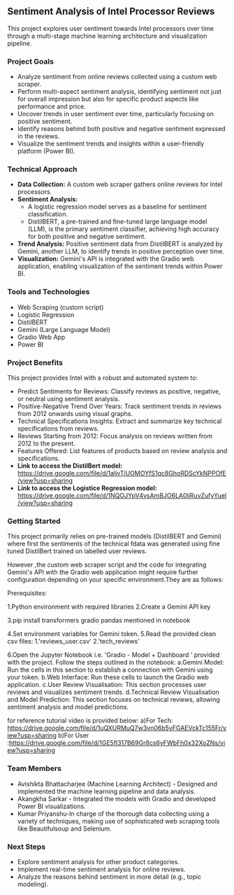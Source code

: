 ## Sentiment Analysis of Intel Processor Reviews

This project explores user sentiment towards Intel processors over time through a multi-stage machine learning architecture and visualization pipeline.

### Project Goals

* Analyze sentiment from online reviews collected using a custom web scraper.
*  Perform multi-aspect sentiment analysis, identifying sentiment not just for overall impression but also for specific product aspects like performance and price.
* Uncover trends in user sentiment over time, particularly focusing on positive sentiment.
* Identify reasons behind both positive and negative sentiment expressed in the reviews.
* Visualize the sentiment trends and insights within a user-friendly platform (Power BI).

### Technical Approach

* **Data Collection:** A custom web scraper gathers online reviews for Intel processors.
* **Sentiment Analysis:**
    * A logistic regression model serves as a baseline for sentiment classification.
    * DistilBERT, a pre-trained and fine-tuned large language model (LLM), is the primary sentiment classifier, achieving high accuracy for both positive and negative sentiment.
* **Trend Analysis:** Positive sentiment data from DistilBERT is analyzed by Gemini, another LLM, to identify trends in positive perception over time.
* **Visualization:** Gemini's API is integrated with the Gradio web application, enabling visualization of the sentiment trends within Power BI.

### Tools and Technologies

* Web Scraping (custom script)
* Logistic Regression
* DistilBERT
* Gemini (Large Language Model)
* Gradio Web App
* Power BI

### Project Benefits

This project provides Intel with a robust and automated system to:

* Predict Sentiments for Reviews: Classify reviews as positive, negative, or neutral using sentiment analysis.
* Positive-Negative Trend Over Years: Track sentiment trends in reviews from 2012 onwards using visual graphs.
* Technical Specifications Insights: Extract and summarize key technical specifications from reviews.
* Reviews Starting from 2012: Focus analysis on reviews written from 2012 to the present.
* Features Offered: List features of products based on review analysis and specifications.
* **Link to access the DistilBert model:** <a>https://drive.google.com/file/d/1aljvTiUOMOYfS1qc8GhoRDScYkNPPOfE/view?usp=sharing</a>
* **Link to access the Logistice Regression model:** <a>https://drive.google.com/file/d/1NQOJYpV4vsAmBJO6LA0liRuvZufyYuel/view?usp=sharing</a>

### Getting Started

This project primarily relies on pre-trained models (DistilBERT and Gemini) where first the sentiments  of the technical fdata was generated using fine tuned DistilBert trained on labelled user reviews.

However ,the custom web scraper script and the code for integrating Gemini's API with the Gradio web application might require further configuration depending on your specific environment.They are as follows:

Prerequisites:

1.Python environment with required libraries 
2.Create a Gemini API key

3.pip install transformers gradio pandas mentioned in notebook

4.Set environment variables for Gemini token.
5.Read the provided clean csv files:
   1.'reviews_user.csv'
   2.'tech_reviews'

6.Open the Jupyter Notebook i.e. 'Gradio - Model + Dashboard ' provided with the project.
Follow the steps outlined in the notebook:
 a.Gemini Model: Run the cells in this section to establish a connection with Gemini using your token.
 b.Web Interface: Run these cells to launch the Gradio web application.
 c.User Review Visualisation: This section processes user reviews and visualizes sentiment trends.
 d.Technical Review Visualisation and Model Prediction: This section focuses on technical reviews, allowing sentiment analysis and model predictions.

for reference tutorial video is provided below:
a)For Tech: <a>https://drive.google.com/file/d/1uQXURMuQ7w3vn06b5yFGAEVckTc155Fr/view?usp=sharing</a>
b)For User :<a>https://drive.google.com/file/d/1GE5fl317B69Gr8cs6yFWbFh0x32XoZNs/view?usp=sharing</a>

### Team Members

* Avishikta Bhattacharjee (Machine Learning Architect) - Designed and implemented the machine learning pipeline and data analysis.
* Akangkha Sarkar - Integrated the models with Gradio and developed Power BI visualizations.
* Kumar Priyanshu-In charge of the thorough data collecting using a variety of techniques, making use of sophisticated web scraping tools like Beautifulsoup and Selenium.

### Next Steps

* Explore sentiment analysis for other product categories.
* Implement real-time sentiment analysis for online reviews.
* Analyze the reasons behind sentiment in more detail (e.g., topic modeling).
